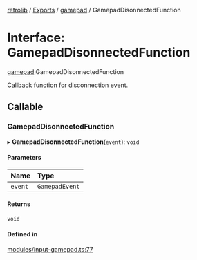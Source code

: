 [retrolib](../README.md) / [Exports](../modules.md) / [gamepad](../modules/gamepad.md) / GamepadDisonnectedFunction

# Interface: GamepadDisonnectedFunction

[gamepad](../modules/gamepad.md).GamepadDisonnectedFunction

Callback function for disconnection event.

## Callable

### GamepadDisonnectedFunction

▸ **GamepadDisonnectedFunction**(`event`): `void`

#### Parameters

| Name | Type |
| :------ | :------ |
| `event` | `GamepadEvent` |

#### Returns

`void`

#### Defined in

[modules/input-gamepad.ts:77](https://github.com/philbgarner/retrolib/blob/ffca896/src/modules/input-gamepad.ts#L77)
